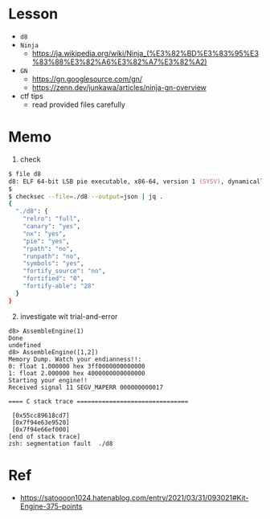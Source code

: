 # Lesson
- `d8`
- `Ninja`  
    - https://ja.wikipedia.org/wiki/Ninja_(%E3%82%BD%E3%83%95%E3%83%88%E3%82%A6%E3%82%A7%E3%82%A2)  
- `GN`  
    - https://gn.googlesource.com/gn/  
    - https://zenn.dev/junkawa/articles/ninja-gn-overview  
- ctf tips
    - read provided files carefully

# Memo
1. check
```zsh
$ file d8
d8: ELF 64-bit LSB pie executable, x86-64, version 1 (SYSV), dynamically linked, interpreter /lib64/ld-linux-x86-64.so.2, for GNU/Linux 3.2.0, BuildID[xxHash]=ab5850770cda055d, with debug_info, not stripped
$
$ checksec --file=./d8 --output=json | jq .
{
  "./d8": {
    "relro": "full",
    "canary": "yes",
    "nx": "yes",
    "pie": "yes",
    "rpath": "no",
    "runpath": "no",
    "symbols": "yes",
    "fortify_source": "no",
    "fortified": "0",
    "fortify-able": "28"
  }
}
```
2. investigate wit trial-and-error
```
d8> AssembleEngine(1)
Done
undefined
d8> AssembleEngine([1,2])
Memory Dump. Watch your endianness!!:
0: float 1.000000 hex 3ff0000000000000
1: float 2.000000 hex 4000000000000000
Starting your engine!!
Received signal 11 SEGV_MAPERR 000000000017

==== C stack trace ===============================

 [0x55cc89618cd7]
 [0x7f94e63e9520]
 [0x7f94e66ef000]
[end of stack trace]
zsh: segmentation fault  ./d8
```

# Ref  
- https://satoooon1024.hatenablog.com/entry/2021/03/31/093021#Kit-Engine-375-points  